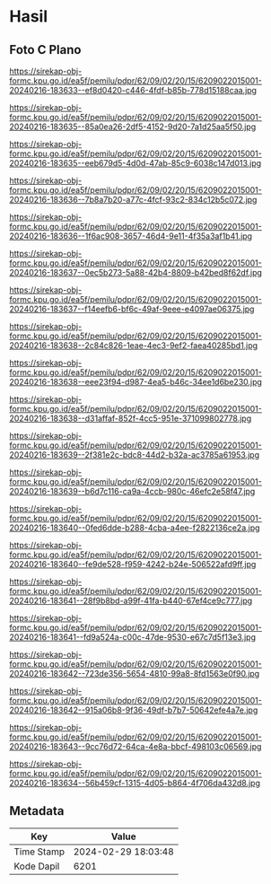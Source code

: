 # Hasil

## Foto C Plano

https://sirekap-obj-formc.kpu.go.id/ea5f/pemilu/pdpr/62/09/02/20/15/6209022015001-20240216-183633--ef8d0420-c446-4fdf-b85b-778d15188caa.jpg

https://sirekap-obj-formc.kpu.go.id/ea5f/pemilu/pdpr/62/09/02/20/15/6209022015001-20240216-183635--85a0ea26-2df5-4152-9d20-7a1d25aa5f50.jpg

https://sirekap-obj-formc.kpu.go.id/ea5f/pemilu/pdpr/62/09/02/20/15/6209022015001-20240216-183635--eeb679d5-4d0d-47ab-85c9-6038c147d013.jpg

https://sirekap-obj-formc.kpu.go.id/ea5f/pemilu/pdpr/62/09/02/20/15/6209022015001-20240216-183636--7b8a7b20-a77c-4fcf-93c2-834c12b5c072.jpg

https://sirekap-obj-formc.kpu.go.id/ea5f/pemilu/pdpr/62/09/02/20/15/6209022015001-20240216-183636--1f6ac908-3657-46d4-9e11-4f35a3af1b41.jpg

https://sirekap-obj-formc.kpu.go.id/ea5f/pemilu/pdpr/62/09/02/20/15/6209022015001-20240216-183637--0ec5b273-5a88-42b4-8809-b42bed8f62df.jpg

https://sirekap-obj-formc.kpu.go.id/ea5f/pemilu/pdpr/62/09/02/20/15/6209022015001-20240216-183637--f14eefb6-bf6c-49af-9eee-e4097ae06375.jpg

https://sirekap-obj-formc.kpu.go.id/ea5f/pemilu/pdpr/62/09/02/20/15/6209022015001-20240216-183638--2c84c826-1eae-4ec3-9ef2-faea40285bd1.jpg

https://sirekap-obj-formc.kpu.go.id/ea5f/pemilu/pdpr/62/09/02/20/15/6209022015001-20240216-183638--eee23f94-d987-4ea5-b46c-34ee1d6be230.jpg

https://sirekap-obj-formc.kpu.go.id/ea5f/pemilu/pdpr/62/09/02/20/15/6209022015001-20240216-183638--d31affaf-852f-4cc5-951e-371099802778.jpg

https://sirekap-obj-formc.kpu.go.id/ea5f/pemilu/pdpr/62/09/02/20/15/6209022015001-20240216-183639--2f381e2c-bdc8-44d2-b32a-ac3785a61953.jpg

https://sirekap-obj-formc.kpu.go.id/ea5f/pemilu/pdpr/62/09/02/20/15/6209022015001-20240216-183639--b6d7c116-ca9a-4ccb-980c-46efc2e58f47.jpg

https://sirekap-obj-formc.kpu.go.id/ea5f/pemilu/pdpr/62/09/02/20/15/6209022015001-20240216-183640--0fed6dde-b288-4cba-a4ee-f2822136ce2a.jpg

https://sirekap-obj-formc.kpu.go.id/ea5f/pemilu/pdpr/62/09/02/20/15/6209022015001-20240216-183640--fe9de528-f959-4242-b24e-506522afd9ff.jpg

https://sirekap-obj-formc.kpu.go.id/ea5f/pemilu/pdpr/62/09/02/20/15/6209022015001-20240216-183641--28f9b8bd-a99f-41fa-b440-67ef4ce9c777.jpg

https://sirekap-obj-formc.kpu.go.id/ea5f/pemilu/pdpr/62/09/02/20/15/6209022015001-20240216-183641--fd9a524a-c00c-47de-9530-e67c7d5f13e3.jpg

https://sirekap-obj-formc.kpu.go.id/ea5f/pemilu/pdpr/62/09/02/20/15/6209022015001-20240216-183642--723de356-5654-4810-99a8-8fd1563e0f90.jpg

https://sirekap-obj-formc.kpu.go.id/ea5f/pemilu/pdpr/62/09/02/20/15/6209022015001-20240216-183642--915a06b8-9f36-49df-b7b7-50642efe4a7e.jpg

https://sirekap-obj-formc.kpu.go.id/ea5f/pemilu/pdpr/62/09/02/20/15/6209022015001-20240216-183643--9cc76d72-64ca-4e8a-bbcf-498103c06569.jpg

https://sirekap-obj-formc.kpu.go.id/ea5f/pemilu/pdpr/62/09/02/20/15/6209022015001-20240216-183634--56b459cf-1315-4d05-b864-4f706da432d8.jpg


## Metadata

| Key        | Value               |
| ---------- | ------------------- |
| Time Stamp | 2024-02-29 18:03:48 |
| Kode Dapil | 6201                |



